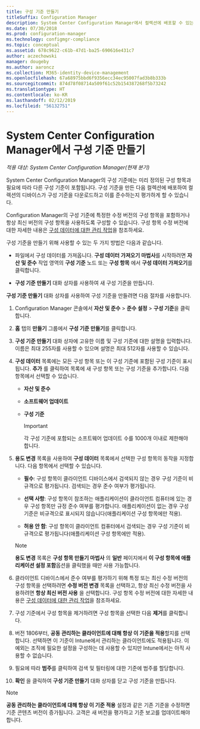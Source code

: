 ```yaml
---
title: 구성 기준 만들기
titleSuffix: Configuration Manager
description: System Center Configuration Manager에서 컬렉션에 배포할 수 있는 구성 기준을 만듭니다.
ms.date: 07/30/2018
ms.prod: configuration-manager
ms.technology: configmgr-compliance
ms.topic: conceptual
ms.assetid: 678c9622-c61b-47d1-ba25-690616e431c7
author: aczechowski
manager: dougeby
ms.author: aaroncz
ms.collection: M365-identity-device-management
ms.openlocfilehash: 67a68975bbd6f9356ecc34ec95007fad3b8b333b
ms.sourcegitcommit: 874d78f08714a509f61c52b154387268f5b73242
ms.translationtype: HT
ms.contentlocale: ko-KR
ms.lasthandoff: 02/12/2019
ms.locfileid: "56132751"
---
```

# <a name="create-configuration-baselines-in-system-center-configuration-manager"></a>System Center Configuration Manager에서 구성 기준 만들기

*적용 대상: System Center Configuration Manager(현재 분기)*


System Center Configuration Manager의 구성 기준에는 미리 정의된 구성 항목과 필요에 따라 다른 구성 기준이 포함됩니다. 구성 기준을 만든 다음 컬렉션에 배포하여 컬렉션의 디바이스가 구성 기준을 다운로드하고 이를 준수하는지 평가하게 할 수 있습니다.  

 Configuration Manager의 구성 기준에 특정한 수정 버전의 구성 항목을 포함하거나 항상 최신 버전의 구성 항목을 사용하도록 구성할 수 있습니다. 구성 항목 수정 버전에 대한 자세한 내용은 [구성 데이터에 대한 관리 작업](../../compliance/deploy-use/management-tasks-for-configuration-data.md)을 참조하세요.  

 구성 기준을 만들기 위해 사용할 수 있는 두 가지 방법은 다음과 같습니다.  

-   파일에서 구성 데이터를 가져옵니다. **구성 데이터 가져오기 마법사**를 시작하려면 **자산 및 준수** 작업 영역의 **구성 기준** 노드 또는 **구성 항목** 에서 **구성 데이터 가져오기**를 클릭합니다.  

-   **구성 기준 만들기** 대화 상자를 사용하여 새 구성 기준을 만듭니다.  

**구성 기준 만들기** 대화 상자를 사용하여 구성 기준을 만들려면 다음 절차를 사용합니다.  

1. Configuration Manager 콘솔에서 **자산 및 준수** > **준수 설정** > **구성 기준**을 클릭합니다.  

2. **홈** 탭의 **만들기** 그룹에서 **구성 기준 만들기**를 클릭합니다.  

3. **구성 기준 만들기** 대화 상자에 고유한 이름 및 구성 기준에 대한 설명을 입력합니다. 이름은 최대 255자를 사용할 수 있으며 설명은 최대 512자를 사용할 수 있습니다.  

4. **구성 데이터** 목록에는 모든 구성 항목 또는 이 구성 기준에 포함된 구성 기준이 표시됩니다. **추가** 를 클릭하여 목록에 새 구성 항목 또는 구성 기준을 추가합니다. 다음 항목에서 선택할 수 있습니다.  

   - **자산 및 준수**  

   - **소프트웨어 업데이트**  

   - **구성 기준**  
     > [!IMPORTANT]
     > 각 구성 기준에 포함되는 소프트웨어 업데이트 수를 1000개 이내로 제한해야 합니다.
5. **용도 변경** 목록을 사용하여 **구성 데이터** 목록에서 선택한 구성 항목의 동작을 지정합니다. 다음 항목에서 선택할 수 있습니다.  

   -   **필수**: 구성 항목이 클라이언트 디바이스에서 검색되지 않는 경우 구성 기준이 비규격으로 평가됩니다. 검색되는 경우 준수 여부가 평가됩니다.  

   -   **선택 사항**: 구성 항목이 참조하는 애플리케이션이 클라이언트 컴퓨터에 있는 경우 구성 항목만 규정 준수 여부를 평가합니다. 애플리케이션이 없는 경우 구성 기준은 비규격으로 표시되지 않습니다(애플리케이션 구성 항목에만 적용).  

   -   **허용 안 함**: 구성 항목이 클라이언트 컴퓨터에서 검색되는 경우 구성 기준이 비규격으로 평가됩니다(애플리케이션 구성 항목에만 적용).  

   > [!NOTE]
   >  **용도 변경** 목록은 **구성 항목 만들기 마법사** 의 **일반** 페이지에서 **이 구성 항목에 애플리케이션 설정 포함**옵션을 클릭했을 때만 사용 가능합니다.  

6. 클라이언트 디바이스에서 준수 여부를 평가하기 위해 특정 또는 최신 수정 버전의 구성 항목을 선택하려면 **수정 버전 변경** 목록을 선택하고, 항상 최신 수정 버전을 사용하려면 **항상 최신 버전 사용** 을 선택합니다. 구성 항목 수정 버전에 대한 자세한 내용은 [구성 데이터에 대한 관리 작업](../../compliance/deploy-use/management-tasks-for-configuration-data.md)을 참조하세요.  

7. 구성 기준에서 구성 항목을 제거하려면 구성 항목을 선택한 다음 **제거**를 클릭합니다.  

8. 버전 1806부터, **공동 관리하는 클라이언트에 대해 항상 이 기준을 적용**할지를 선택합니다. 선택하면 이 기준이 Intune에서 관리하는 클라이언트에도 적용됩니다.  이 예외는 조직에 필요한 설정을 구성하는 데 사용할 수 있지만 Intune에서는 아직 사용할 수 없습니다. 

9. 필요에 따라 **범주**를 클릭하여 검색 및 필터링에 대한 기준에 범주를 할당합니다. 

10. **확인** 을 클릭하여 **구성 기준 만들기** 대화 상자를 닫고 구성 기준을 만듭니다.  

>[!NOTE]
> **공동 관리하는 클라이언트에 대해 항상 이 기준 적용** 설정과 같은 기존 기준을 수정하면 기준 콘텐츠 버전이 증가됩니다. 고객은 새 버전을 평가하고 기준 보고를 업데이트해야 합니다. 
